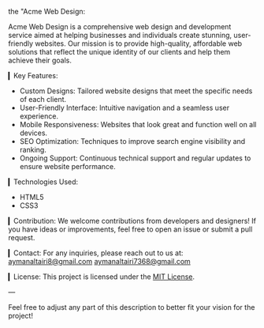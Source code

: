 the "Acme Web Design:

Acme Web Design is a comprehensive web design and development service aimed at helping businesses and individuals create stunning, 
user-friendly websites. Our mission is to provide high-quality, affordable web solutions that reflect the unique identity of our clients and help them achieve their goals.

▎Key Features:
- Custom Designs: Tailored website designs that meet the specific needs of each client.
- User-Friendly Interface: Intuitive navigation and a seamless user experience.
- Mobile Responsiveness: Websites that look great and function well on all devices.
- SEO Optimization: Techniques to improve search engine visibility and ranking.
- Ongoing Support: Continuous technical support and regular updates to ensure website performance.

▎Technologies Used:
- HTML5
- CSS3

▎Contribution:
We welcome contributions from developers and designers! If you have ideas or improvements, feel free to open an issue or submit a pull request.

▎Contact:
For any inquiries, please reach out to us at: aymanaltairi8@gmail.com
                                              aymanaltairi7368@gmail.com

▎License:
This project is licensed under the [MIT License](LICENSE).

—

Feel free to adjust any part of this description to better fit your vision for the project!
